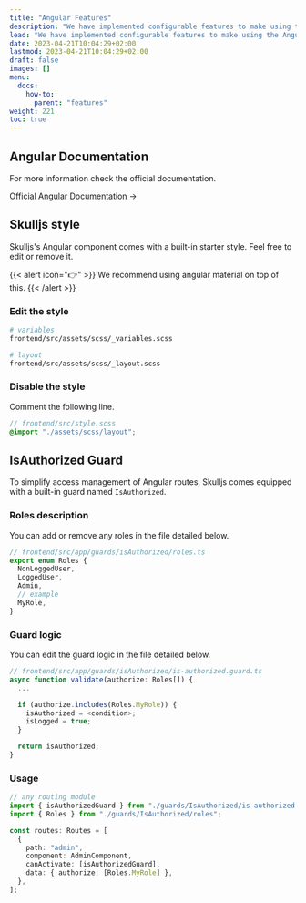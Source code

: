 ```yaml
---
title: "Angular Features"
description: "We have implemented configurable features to make using the Angular component of Skulljs as easy as possible."
lead: "We have implemented configurable features to make using the Angular component of Skulljs as easy as possible."
date: 2023-04-21T10:04:29+02:00
lastmod: 2023-04-21T10:04:29+02:00
draft: false
images: []
menu:
  docs:
    how-to:
      parent: "features"
weight: 221
toc: true
---
```


## Angular Documentation

For more information check the official documentation.

[Official Angular Documentation →](https://angular.io/docs)

## Skulljs style

Skulljs's Angular component comes with a built-in starter style. Feel free to edit or remove it.

{{< alert icon="👉" >}}
We recommend using angular material on top of this.
{{< /alert >}}

### Edit the style

```bash
# variables
frontend/src/assets/scss/_variables.scss

# layout
frontend/src/assets/scss/_layout.scss
```

### Disable the style

Comment the following line.

```scss
// frontend/src/style.scss
@import "./assets/scss/layout";
```

## IsAuthorized Guard

To simplify access management of Angular routes, Skulljs comes equipped with a built-in guard named `IsAuthorized`.

### Roles description

You can add or remove any roles in the file detailed below.

```typescript
// frontend/src/app/guards/isAuthorized/roles.ts
export enum Roles {
  NonLoggedUser,
  LoggedUser,
  Admin,
  // example
  MyRole,
}
```

### Guard logic

You can edit the guard logic in the file detailed below.

```typescript
// frontend/src/app/guards/isAuthorized/is-authorized.guard.ts
async function validate(authorize: Roles[]) {
  ...

  if (authorize.includes(Roles.MyRole)) {
    isAuthorized = <condition>;
    isLogged = true;
  }

  return isAuthorized;
}
```

### Usage

```typescript
// any routing module
import { isAuthorizedGuard } from "./guards/IsAuthorized/is-authorized.guard";
import { Roles } from "./guards/IsAuthorized/roles";

const routes: Routes = [
  {
    path: "admin",
    component: AdminComponent,
    canActivate: [isAuthorizedGuard],
    data: { authorize: [Roles.MyRole] },
  },
];
```
